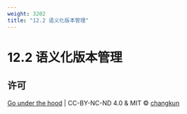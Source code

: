 ```yaml
---
weight: 3202
title: "12.2 语义化版本管理"
---
```


# 12.2 语义化版本管理

## 许可

[Go under the hood](https://github.com/changkun/go-under-the-hood) | CC-BY-NC-ND 4.0 & MIT &copy; [changkun](https://changkun.de)
